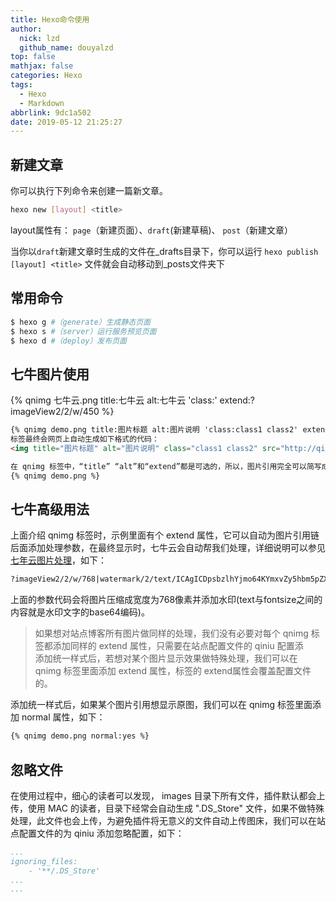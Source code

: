 ```yaml
---
title: Hexo命令使用
author:
  nick: lzd
  github_name: douyalzd
top: false
mathjax: false
categories: Hexo
tags:
  - Hexo
  - Markdown
abbrlink: 9dc1a502
date: 2019-05-12 21:25:27
---
```


## 新建文章
你可以执行下列命令来创建一篇新文章。
```bash
hexo new [layout] <title>
```
layout属性有： `page`（新建页面）、`draft`(新建草稿)、 `post`（新建文章）

当你以`draft`新建文章时生成的文件在_drafts目录下，你可以运行 `hexo publish [layout] <title>` 文件就会自动移动到_posts文件夹下


## 常用命令
```bash
$ hexo g #（generate）生成静态页面
$ hexo s #（server）运行服务预览页面
$ hexo d #（deploy）发布页面
```

## 七牛图片使用
{% qnimg 七牛云.png title:七牛云 alt:七牛云 'class:' extend:?imageView2/2/w/450 %}

```html
{% qnimg demo.png title:图片标题 alt:图片说明 'class:class1 class2' extend:?imageView2/2/w/450 %}
标签最终会网页上自动生成如下格式的代码：
<img title="图片标题" alt="图片说明" class="class1 class2" src="http://qiniu.luzhidong.cn/static/images/七牛云.png?imageView2/2/w/450">

在 qnimg 标签中，“title” “alt”和“extend”都是可选的，所以，图片引用完全可以简写成
{% qnimg demo.png %}
```

## 七牛高级用法

上面介绍 qnimg 标签时，示例里面有个 extend 属性，它可以自动为图片引用链后面添加处理参数，在最终显示时，七牛云会自动帮我们处理，详细说明可以参见[七年云图片处理](https://developer.qiniu.com/dora/manual/3683/img-directions-for-use)，如下：

```html
?imageView2/2/w/768|watermark/2/text/ICAgICDpsbzlhYjmo64KYmxvZy5hbm5pZXl1LmNvbQ==/fontsize/480/dissolve/32/dx/16/dy/16
```
上面的参数代码会将图片压缩成宽度为768像素并添加水印(text与fontsize之间的内容就是水印文字的base64编码)。

> 如果想对站点博客所有图片做同样的处理，我们没有必要对每个 qnimg 标签都添加同样的 extend 属性，只需要在站点配置文件的 qiniu 配置添  
添加统一样式后，若想对某个图片显示效果做特殊处理，我们可以在 qnimg 标签里面添加 extend 属性，标签的 extend属性会覆盖配置文件的。

添加统一样式后，如果某个图片引用想显示原图，我们可以在 qnimg 标签里面添加 normal 属性，如下：
```html
{% qnimg demo.png normal:yes %}
```

## 忽略文件

在使用过程中，细心的读者可以发现， images 目录下所有文件，插件默认都会上传，使用 MAC 的读者，目录下经常会自动生成 ".DS_Store" 文件，如果不做特殊处理，此文件也会上传，为避免插件将无意义的文件自动上传图床，我们可以在站点配置文件的为 qiniu 添加忽略配置，如下：
```yml
...
ignoring_files:
    - '**/.DS_Store'
...
...
```



